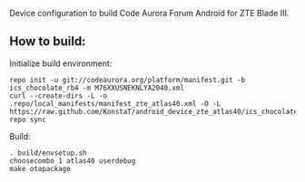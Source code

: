 Device configuration to build Code Aurora Forum Android for ZTE Blade III.

How to build:
-------------

Initialize build environment:

    repo init -u git://codeaurora.org/platform/manifest.git -b ics_chocolate_rb4 -m M76XXUSNEKNLYA2040.xml
    curl --create-dirs -L -o .repo/local_manifests/manifest_zte_atlas40.xml -O -L https://raw.github.com/KonstaT/android_device_zte_atlas40/ics_chocolate_rb4.2/patches/manifest_zte_atlas40.xml
    repo sync

Build:

    . build/envsetup.sh
    choosecombo 1 atlas40 userdebug
    make otapackage
